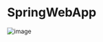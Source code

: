# SpringWebApp
![image](https://user-images.githubusercontent.com/70861524/230686536-44c533a2-c587-4a7b-9f01-f561ad2a7b46.png)
